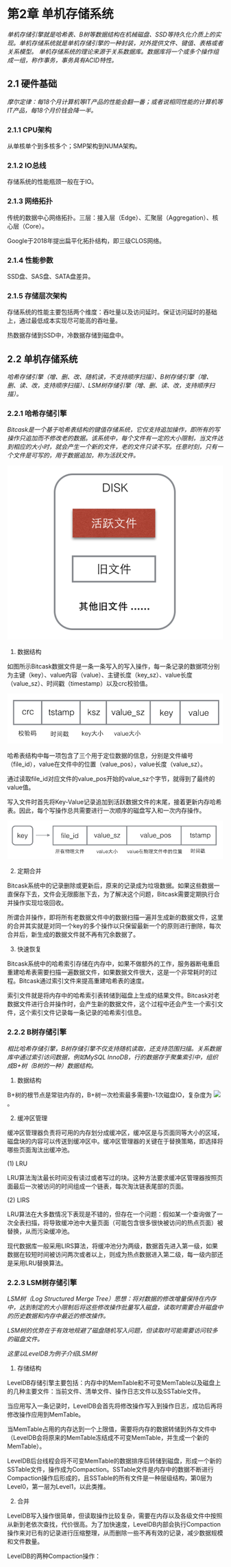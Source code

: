 # 第2章 单机存储系统

*单机存储引擎就是哈希表、B树等数据结构在机械磁盘、SSD等持久化介质上的实现。单机存储系统就是单机存储引擎的一种封装，对外提供文件、键值、表格或者关系模型。
单机存储系统的理论来源于关系数据库。数据库将一个或多个操作组成一组，称作事务，事务具有ACID特性。*

## 2.1 硬件基础

*摩尔定律：每18个月计算机等IT产品的性能会翻一番；或者说相同性能的计算机等IT产品，每18个月价钱会降一半。*

### 2.1.1 CPU架构

从单核单个到多核多个；SMP架构到NUMA架构。

### 2.1.2 IO总线

存储系统的性能瓶颈一般在于IO。

### 2.1.3 网络拓扑

传统的数据中心网络拓扑。三层：接入层（Edge）、汇聚层（Aggregation）、核心层（Core）。

Google于2018年提出扁平化拓扑结构，即三级CLOS网络。

### 2.1.4 性能参数

SSD盘、SAS盘、SATA盘差异。

### 2.1.5 存储层次架构

存储系统的性能主要包括两个维度：吞吐量以及访问延时。保证访问延时的基础上，通过最低成本实现尽可能高的吞吐量。

热数据存储到SSD中，冷数据存储到磁盘中。

## 2.2 单机存储系统

*哈希存储引擎（增、删、改、随机读，不支持顺序扫描）、B树存储引擎（增、删、读、改，支持顺序扫描）、LSM树存储引擎（增、删、读、改，支持顺序扫描）。*

### 2.2.1 哈希存储引擎

*Bitcask是一个基于哈希表结构的键值存储系统，它仅支持追加操作，即所有的写操作只追加而不修改老的数据。该系统中，每个文件有一定的大小限制，当文件达到相应的大小时，就会产生一个新的文件，老的文件只读不写。任意时刻，只有一个文件是可写的，用于数据追加，称为活跃文件。*

![Bitcask文件结构](chapter2-pic/图2.2.1-Bitcask文件结构.png)

1. 数据结构

如图所示Bitcask数据文件是一条一条写入的写入操作，每一条记录的数据项分别为主键（key）、value内容（value）、主键长度（key_sz）、value长度（value_sz）、时间戳（timestamp）以及crc校验值。

![Bitcask每条数据数据结构](chapter2-pic/图2.2.1-Bitcask每条数据数据结构.png)

哈希表结构中每一项包含了三个用于定位数据的信息，分别是文件编号（file_id），value在文件中的位置（value_pos），value长度（value_sz）。

通过读取file_id对应文件的value_pos开始的value_sz个字节，就得到了最终的value值。

写入文件时首先将Key-Value记录追加到活跃数据文件的末尾，接着更新内存哈希表。因此，每个写操作总共需要进行一次顺序的磁盘写入和一次内存操作。

![Bitcask哈希表每条记录结构](chapter2-pic/图2.2.1-Bitcask哈希表每条记录结构.png)

2. 定期合并

Bitcask系统中的记录删除或更新后，原来的记录成为垃圾数据。如果这些数据一直保存下去，文件会无限膨胀下去，为了解决这个问题，Bitcask需要定期执行合并操作实现垃圾回收。

所谓合并操作，即将所有老数据文件中的数据扫描一遍并生成新的数据文件，这里的合并其实就是对同一个key的多个操作以只保留最新一个的原则进行删除，每次合并后，新生成的数据文件就不再有冗余数据了。

3. 快速恢复

Bitcask系统中的哈希索引存储在内存中，如果不做额外的工作，服务器断电重启重建哈希表需要扫描一遍数据文件，如果数据文件很大，这是一个非常耗时的过程。Bitcask通过索引文件来提高重建哈希表的速度。

索引文件就是将内存中的哈希索引表转储到磁盘上生成的结果文件。Bitcask对老数据文件进行合并操作时，会产生新的数据文件，这个过程中还会产生一个索引文件，这个索引文件记录每一条记录的哈希索引信息。

### 2.2.2 B树存储引擎

*相比哈希存储引擎，B树存储引擎不仅支持随机读取，还支持范围扫描。关系数据库中通过索引访问数据，例如MySQL InnoDB，行的数据存于聚集索引中，组织成B+树（B树的一种）数据结构。*

1. 数据结构

B+树的根节点是常驻内存的，B+树一次检索最多需要h-1次磁盘IO，复杂度为
<img src="http://chart.googleapis.com/chart?cht=tx&chl=O(h)=O(log_dN)
" style="border:none;">。

2. 缓冲区管理

缓冲区管理器负责将可用的内存划分成缓冲区，缓冲区是与页面同等大小的区域，磁盘块的内容可以传送到缓冲区中。缓冲区管理器的关键在于替换策略，即选择将哪些页面淘汰出缓冲池。

(1) LRU

LRU算法淘汰最长时间没有读过或者写过的块。这种方法要求缓冲区管理器按照页面最后一次被访问的时间组成一个链表，每次淘汰链表尾部的页面。

(2) LIRS

LRU算法在大多数情况下表现是不错的，但存在一个问题：假如某一个查询做了一次全表扫描，将导致缓冲池中大量页面（可能包含很多很快被访问的热点页面）被替换，从而污染缓冲池。

现代数据库一般采用LIRS算法，将缓冲池分为两级，数据首先进入第一级，如果数据在较短时间被访问两次或者以上，则成为热点数据进入第二级，每一级内部还是采用LRU替换算法。

### 2.2.3 LSM树存储引擎

*LSM树（Log Structured Merge Tree）思想：将对数据的修改增量保持在内存中，达到制定的大小限制后将这些修改操作批量写入磁盘，读取时需要合并磁盘中的历史数据和内存中最近的修改操作。*

*LSM树的优势在于有效地规避了磁盘随机写入问题，但读取时可能需要访问较多的磁盘文件。*

*这里以LevelDB为例子介绍LSM树*

1. 存储结构

LevelDB存储引擎主要包括：内存中的MemTable和不可变MemTable以及磁盘上的几种主要文件：当前文件、清单文件、操作日志文件以及SSTable文件。

当应用写入一条记录时，LevelDB会首先将修改操作写入到操作日志，成功后再将修改操作应用到MemTable。

当MemTable占用的内存达到一个上限值，需要将内存的数据转储到外存文件中（LevelDB会将原来的MemTable冻结成不可变MemTable，并生成一个新的MemTable）。

LevelDB后台线程会将不可变MemTable的数据排序后转储到磁盘，形成一个新的SSTable文件，操作成为Compaction。SSTable文件是内存中的数据不断进行Compaction操作后形成的，且SSTable的所有文件是一种层级结构，第0层为Level0，第一层为Level1，以此类推。

2. 合并

LevelDB写入操作很简单，但读取操作比较复杂，需要在内存以及各级文件中按照从新到老依次查找，代价很高。为了加快速度，LevelDB内部会执行Compaction操作来对已有的记录进行压缩整理，从而删除一些不再有效的记录，减少数据规模和文件数量。

LevelDB的两种Compaction操作：
